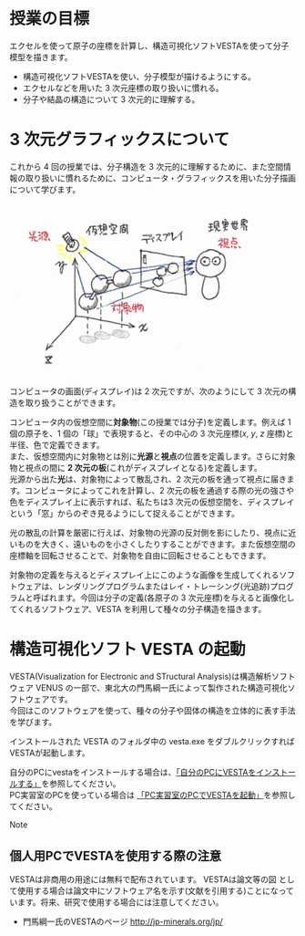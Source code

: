 # 授業の目標

エクセルを使って原子の座標を計算し、構造可視化ソフトVESTAを使って分子模型を描きます。

- 構造可視化ソフトVESTAを使い、分子模型が描けるようにする。
- エクセルなどを用いた 3 次元座標の取り扱いに慣れる。
- 分子や結晶の構造について 3 次元的に理解する。

# 3 次元グラフィックスについて
これから 4 回の授業では、分子構造を 3 次元的に理解するために、また空間情報の取り扱いに慣れるために、コンピュータ・グラフィックスを用いた分子描画について学びます。

<img class="alignright size-full wp-image-3190" title="3D3" src="/img/3D3.jpg" alt="" width="450" />

コンピュータの画面(ディスプレイ)は 2 次元ですが、次のようにして 3 次元の構造を取り扱うことができます。

コンピュータ内の仮想空間に**対象物**(この授業では分子)を定義します。例えば 1 個の原子を、1 個の「球」で表現すると、その中心の 3 次元座標(<em>x</em>, <em>y</em>, <em>z</em> 座標)と半径、色で定義できます。  
また、仮想空間内に対象物とは別に**光源**と**視点**の位置を定義します。さらに対象物と視点の間に **2 次元の板**(これがディスプレイとなる)を定義します。  
光源から出た**光**は、対象物によって散乱され、2 次元の板を通って視点に届きます。コンピュータによってこれを計算し、2 次元の板を通過する際の光の強さや色をディスプレイ上に表示すれば、私たちは3 次元の仮想空間を、ディスプレイという「窓」からのぞき見るようにして捉えることができます。  

光の散乱の計算を厳密に行えば、対象物の光源の反対側を影にしたり、視点に近いものを大きく、遠いものを小さくしたりすることができます。また仮想空間の座標軸を回転させることで、対象物を自由に回転させることもできます。  

対象物の定義を与えるとディスプレイ上にこのような画像を生成してくれるソフトウェアは、レンダリングプログラムまたはレイ・トレーシング(光追跡)プログラムと呼ばれます。今回は分子の定義(各原子の 3 次元座標)を与えると画像化してくれるソフトウェア、VESTA を利用して種々の分子構造を描きます。  

# 構造可視化ソフト VESTA の起動
VESTA(Visualization for Electronic and STructural Analysis)は構造解析ソフトウェア VENUS の一部で、東北大の門馬綱一氏によって製作された構造可視化ソフトウェアです。  
今回はこのソフトウェアを使って、種々の分子や固体の構造を立体的に表す手法を学びます。  

インストールされた VESTA のフォルダ中の vesta.exe をダブルクリックすれば VESTAが起動します。  

自分のPCにvestaをインストールする場合は、<a href="http://science.shinshu-u.ac.jp/~tiiyama/?page_id=194409">「自分のPCにVESTAをインストールする」</a>を参照してください。  
PC実習室のPCを使っている場合は <a href="http://science.shinshu-u.ac.jp/~tiiyama/?page_id=195281">「PC実習室のPCでVESTAを起動」</a>を参照してください。  


>[!note]
> ## 個人用PCでVESTAを使用する際の注意
> VESTAは非商用の用途には無料で配布されています。
> VESTAは論文等の図 として使用する場合は論文中にソフトウェア名を示す(文献を引用する)ことになっています。将来、研究で使用する場合には注意してください。
>
> - 門馬綱一氏のVESTAのページ
> http://jp-minerals.org/jp/</li>
